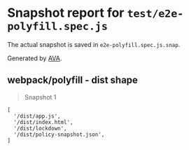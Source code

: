 # Snapshot report for `test/e2e-polyfill.spec.js`

The actual snapshot is saved in `e2e-polyfill.spec.js.snap`.

Generated by [AVA](https://avajs.dev).

## webpack/polyfill - dist shape

> Snapshot 1

    [
      '/dist/app.js',
      '/dist/index.html',
      '/dist/lockdown',
      '/dist/policy-snapshot.json',
    ]
